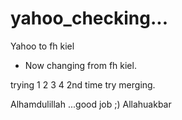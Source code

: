 # yahoo_checking...
Yahoo to fh kiel

* Now changing from fh kiel.

trying 1 2 3 4 2nd time try merging. 

Alhamdulillah ...good job ;) Allahuakbar
